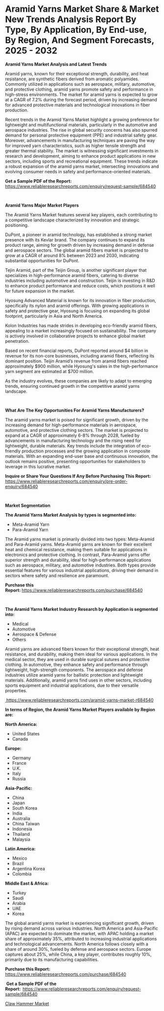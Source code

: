 <p><h1>Aramid Yarns Market Share & Market New Trends Analysis Report By Type, By Application, By End-use, By Region, And Segment Forecasts, 2025 - 2032</h1></p><p><strong>Aramid Yarns Market Analysis and Latest Trends</strong></p>
<p><p>Aramid yarns, known for their exceptional strength, durability, and heat resistance, are synthetic fibers derived from aromatic polyamides. Commonly utilized in applications such as aerospace, military, automotive, and protective clothing, aramid yarns promote safety and performance in high-stress environments. The market for aramid yarns is expected to grow at a CAGR of 7.2% during the forecast period, driven by increasing demand for advanced protective materials and technological innovations in fiber production.</p><p>Recent trends in the Aramid Yarns Market highlight a growing preference for lightweight and multifunctional materials, particularly in the automotive and aerospace industries. The rise in global security concerns has also spurred demand for personal protective equipment (PPE) and industrial safety gear. Moreover, advancements in manufacturing techniques are paving the way for improved yarn characteristics, such as higher tensile strength and greater thermal stability. The market is witnessing significant investments in research and development, aiming to enhance product applications in new sectors, including sports and recreational equipment. These trends indicate a robust expansion of the aramid yarns market, intersecting innovations and evolving consumer needs in safety and performance-oriented materials.</p></p>
<p><strong>Get a Sample PDF of the Report:&nbsp;</strong> <a href="https://www.reliableresearchreports.com/enquiry/request-sample/684540?utm_campaign=2298&utm_medium=2&utm_source=Github&utm_content=ia&utm_term=29032025&utm_id=aramid-yarns">https://www.reliableresearchreports.com/enquiry/request-sample/684540</a></p>
<p>&nbsp;</p>
<p><strong>Aramid Yarns Major Market Players</strong></p>
<p><p>The Aramid Yarns Market features several key players, each contributing to a competitive landscape characterized by innovation and strategic positioning. </p><p>DuPont, a pioneer in aramid technology, has established a strong market presence with its Kevlar brand. The company continues to expand its product range, aiming for growth driven by increasing demand in defense and aerospace sectors. The global aramid fibers market is projected to grow at a CAGR of around 8% between 2023 and 2030, indicating substantial opportunities for DuPont.</p><p>Tejin Aramid, part of the Teijin Group, is another significant player that specializes in high-performance aramid fibers, catering to diverse industries including automotive and construction. Teijin is investing in R&D to enhance product performance and reduce costs, which positions it well for future expansion in the market.</p><p>Hyosung Advanced Material is known for its innovation in fiber production, specifically its nylon and aramid offerings. With growing applications in safety and protective gear, Hyosung is focusing on expanding its global footprint, particularly in Asia and North America.</p><p>Kolon Industries has made strides in developing eco-friendly aramid fibers, appealing to a market increasingly focused on sustainability. The company is actively involved in collaborative projects to enhance global market penetration.</p><p>Based on recent financial reports, DuPont reported around $4 billion in revenue for its non-core businesses, including aramid fibers, reflecting its dominant position. Teijin Aramid’s revenue from aramid fibers reached approximately $900 million, while Hyosung's sales in the high-performance yarn segment are estimated at $700 million.</p><p>As the industry evolves, these companies are likely to adapt to emerging trends, ensuring continued growth in the competitive aramid yarns landscape.</p></p>
<p>&nbsp;</p>
<p><strong>What Are The Key Opportunities For Aramid Yarns Manufacturers?</strong></p>
<p><p>The aramid yarns market is poised for significant growth, driven by the increasing demand for high-performance materials in aerospace, automotive, and protective clothing sectors. The market is projected to expand at a CAGR of approximately 6-8% through 2028, fueled by advancements in manufacturing technology and the rising need for lightweight, durable materials. Key trends include the integration of eco-friendly production processes and the growing application in composite materials. With an expanding end-user base and continuous innovation, the outlook remains positive, presenting opportunities for stakeholders to leverage in this lucrative market.</p></p>
<p><strong>Inquire or Share Your Questions If Any Before Purchasing This Report:</strong> <a href="https://www.reliableresearchreports.com/enquiry/pre-order-enquiry/684540?utm_campaign=2298&utm_medium=2&utm_source=Github&utm_content=ia&utm_term=29032025&utm_id=aramid-yarns">https://www.reliableresearchreports.com/enquiry/pre-order-enquiry/684540</a></p>
<p>&nbsp;</p>
<p><strong>Market Segmentation</strong></p>
<p><strong>The Aramid Yarns Market Analysis by types is segmented into:</strong></p>
<p><ul><li>Meta-Aramid Yarn</li><li>Para-Aramid Yarn</li></ul></p>
<p><p>The Aramid yarns market is primarily divided into two types: Meta-Aramid and Para-Aramid yarns. Meta-Aramid yarns are known for their excellent heat and chemical resistance, making them suitable for applications in electronics and protective clothing. In contrast, Para-Aramid yarns offer superior strength and durability, ideal for high-performance applications such as aerospace, military, and automotive industries. Both types provide essential features for various industrial applications, driving their demand in sectors where safety and resilience are paramount.</p></p>
<p><strong>Purchase this Report:&nbsp;</strong><a href="https://www.reliableresearchreports.com/purchase/684540?utm_campaign=2298&utm_medium=2&utm_source=Github&utm_content=ia&utm_term=29032025&utm_id=aramid-yarns">https://www.reliableresearchreports.com/purchase/684540</a></p>
<p>&nbsp;</p>
<p><strong>The Aramid Yarns Market Industry Research by Application is segmented into:</strong></p>
<p><ul><li>Medical</li><li>Automotive</li><li>Aerospace & Defense</li><li>Others</li></ul></p>
<p><p>Aramid yarns are advanced fibers known for their exceptional strength, heat resistance, and durability, making them ideal for various applications. In the medical sector, they are used in durable surgical sutures and protective clothing. In automotive, they enhance safety and performance through lightweight, high-strength components. The aerospace and defense industries utilize aramid yarns for ballistic protection and lightweight materials. Additionally, aramid yarns find uses in other sectors, including sports equipment and industrial applications, due to their versatile properties.</p></p>
<p><a href="https://www.reliableresearchreports.com/aramid-yarns-market-r684540?utm_campaign=2298&utm_medium=2&utm_source=Github&utm_content=ia&utm_term=29032025&utm_id=aramid-yarns">&nbsp;https://www.reliableresearchreports.com/aramid-yarns-market-r684540</a></p>
<p><strong>In terms of Region, the Aramid Yarns Market Players available by Region are:</strong></p>
<p>
    <p> <strong> North America: </strong>
        <ul>
            <li>United States</li>
            <li>Canada</li>
        </ul>
        </p> 
    <p> <strong> Europe: </strong>
        <ul>
            <li>Germany</li>
            <li>France</li>
            <li>U.K.</li>
            <li>Italy</li>
            <li>Russia</li>
        </ul>
        </p> 
    <p> <strong> Asia-Pacific: </strong>
        <ul>
            <li>China</li>
            <li>Japan</li>
            <li>South Korea</li>
            <li>India</li>
            <li>Australia</li>
            <li>China Taiwan</li>
            <li>Indonesia</li>
            <li>Thailand</li>
            <li>Malaysia</li>
        </ul>
        </p> 
    <p> <strong> Latin America: </strong>
        <ul>
            <li>Mexico</li>
            <li>Brazil</li>
            <li>Argentina Korea</li>
            <li>Colombia</li>
        </ul>
        </p> 
    <p> <strong> Middle East & Africa: </strong>
        <ul>
            <li>Turkey</li>
            <li>Saudi</li>
            <li>Arabia</li>
            <li>UAE</li>
            <li>Korea</li>
        </ul>
    </p>
    </p>
<p><p>The global aramid yarns market is experiencing significant growth, driven by rising demand across various industries. North America and Asia-Pacific (APAC) are expected to dominate the market, with APAC holding a market share of approximately 35%, attributed to increasing industrial applications and technological advancements. North America follows closely with a share of around 30%, fueled by defense and aerospace sectors. Europe captures about 25%, while China, a key player, contributes roughly 10%, primarily due to its manufacturing capabilities.</p></p>
<p><strong>Purchase this Report: </strong><a href="https://www.reliableresearchreports.com/purchase/684540?utm_campaign=2298&utm_medium=2&utm_source=Github&utm_content=ia&utm_term=29032025&utm_id=aramid-yarns">https://www.reliableresearchreports.com/purchase/684540</a></p>
<p>&nbsp;<strong>Get a Sample PDF of the Report:&nbsp;&nbsp;</strong><a href="https://www.reliableresearchreports.com/enquiry/request-sample/684540?utm_campaign=2298&utm_medium=2&utm_source=Github&utm_content=ia&utm_term=29032025&utm_id=aramid-yarns">https://www.reliableresearchreports.com/enquiry/request-sample/684540</a></p>
<p><strong></strong></p>
<p><p><a href="https://github.com/maclarensidney/Market-Research-Report-List-1/blob/main/claw-hammer-market.md?utm_campaign=2298&utm_medium=2&utm_source=Github&utm_content=ia&utm_term=29032025&utm_id=aramid-yarns">Claw Hammer Market</a></p></p>
